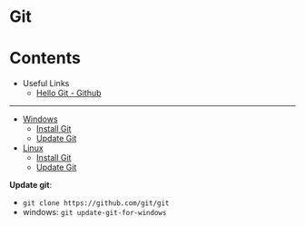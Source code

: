 # Git

Contents
=======================

* Useful Links
    * [Hello Git - Github](https://docs.github.com/en/get-started/quickstart/set-up-git)

----

* [Windows](#windows)
    * [Install Git](https://www.atlassian.com/git/tutorials/install-git#windows)
    * [Update Git]()
* [Linux](#linux)
    * [Install Git](https://www.atlassian.com/git/tutorials/install-git#linux)
    * [Update Git]()



**Update git**: 
* `git clone https://github.com/git/git`
* windows: `git update-git-for-windows`